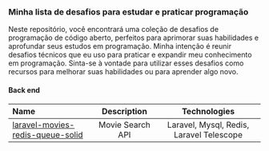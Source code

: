 ### Minha lista de desafios para estudar e praticar programação  

Neste repositório, você encontrará uma coleção de desafios de programação de código aberto, perfeitos para aprimorar suas habilidades e aprofundar seus estudos em programação. Minha intenção é reunir desafios técnicos que eu uso para praticar e expandir meu conhecimento em programação. Sinta-se à vontade para utilizar esses desafios como recursos para melhorar suas habilidades ou para aprender algo novo.
  
#### Back end  
  
Name | Description | Technologies
:--------- | :------: | :------:
[laravel-movies-redis-queue-solid](https://github.com/RicardoBaltazar/laravel-movies-redis-queue-solid) | Movie Search API | Laravel, Mysql, Redis, Laravel Telescope

